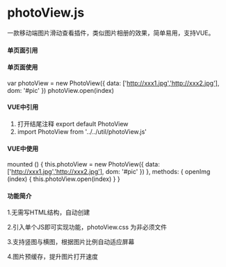 # photoView.js
一款移动端图片滑动查看插件，类似图片相册的效果，简单易用，支持VUE。

#### 单页面引用
<script src="./photoView.js"></script>

#### 单页面使用
  var photoView = new PhotoView({
                      data: ['http://xxx1.jpg','http://xxx2.jpg'],
                      dom: '#pic'
                  })
  photoView.open(index)

#### VUE中引用
1. 打开结尾注释 export default PhotoView
2. import PhotoView from '../../util/photoView.js'

#### VUE中使用
  mounted () {
    this.photoView = new PhotoView({
                         data: ['http://xxx1.jpg','http://xxx2.jpg'],
                         dom: '#pic'
                     })
  },
  methods: {
    openImg (index) {
       this.photoView.open(index)
    }
  }
  
  #### 功能简介
  
  1.无需写HTML结构，自动创建
  
  2.引入单个JS即可实现功能，photoView.css 为非必须文件
  
  3.支持竖图与横图，根据图片比例自动适应屏幕
  
  4.图片预缓存，提升图片打开速度
  
